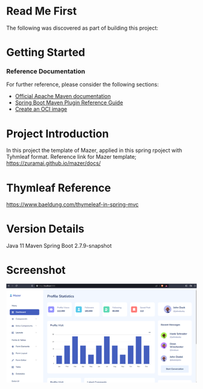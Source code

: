 # Read Me First
The following was discovered as part of building this project:

# Getting Started

### Reference Documentation
For further reference, please consider the following sections:

* [Official Apache Maven documentation](https://maven.apache.org/guides/index.html)
* [Spring Boot Maven Plugin Reference Guide](https://docs.spring.io/spring-boot/docs/2.7.9-SNAPSHOT/maven-plugin/reference/html/)
* [Create an OCI image](https://docs.spring.io/spring-boot/docs/2.7.9-SNAPSHOT/maven-plugin/reference/html/#build-image)

# Project Introduction
In this project the template of Mazer, applied in this spring rpoject with Tyhmleaf format.
Reference link for Mazer template; https://zuramai.github.io/mazer/docs/

# Thymleaf Reference
https://www.baeldung.com/thymeleaf-in-spring-mvc

# Version Details
Java 11
Maven
Spring Boot 2.7.9-snapshot

# Screenshot
![screenshot](screenshot.png)



